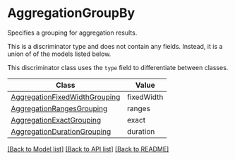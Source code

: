 # AggregationGroupBy

Specifies a grouping for aggregation results.

This is a discriminator type and does not contain any fields. Instead, it is a union
of of the models listed below.

This discriminator class uses the `type` field to differentiate between classes.

| Class | Value
| ------------ | -------------
[AggregationFixedWidthGrouping](AggregationFixedWidthGrouping.md) | fixedWidth
[AggregationRangesGrouping](AggregationRangesGrouping.md) | ranges
[AggregationExactGrouping](AggregationExactGrouping.md) | exact
[AggregationDurationGrouping](AggregationDurationGrouping.md) | duration


[[Back to Model list]](../../../README.md#models-v1-link) [[Back to API list]](../../README.md#documentation-for-api-endpoints) [[Back to README]](../../README.md)
